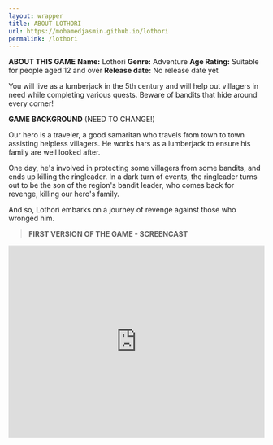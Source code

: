 ```yaml
---
layout: wrapper
title: ABOUT LOTHORI
url: https://mohamedjasmin.github.io/lothori
permalink: /lothori
---
```


**ABOUT THIS GAME**
**Name:** Lothori
**Genre:** Adventure 
**Age Rating:** Suitable for people aged 12 and over
**Release date:** No release date yet

You will live as a lumberjack in the 5th century and will help out villagers in need while completing various quests.
Beware of bandits that hide around every corner!



**GAME BACKGROUND**  (NEED TO CHANGE!)

Our hero is a traveler, a good samaritan who travels from town to town assisting helpless villagers.
He works hars as a lumberjack to ensure his family are well looked after.

One day, he's involved in protecting some villagers from some bandits, and ends up killing the ringleader.
In a dark turn of events, the ringleader turns out to be the son of the region's bandit leader, who comes back for revenge, killing our  hero's family.

And so, Lothori embarks on a journey of revenge against those who wronged him.



>**FIRST VERSION OF THE GAME - SCREENCAST**
>

<div style="position:relative;height:0;padding-bottom:75.0%"><iframe src="https://www.youtube.com/embed/9QjPtANHAGw?ecver=2" width="480" height="360" frameborder="0" allow="accelerometer; autoplay; encrypted-media; gyroscope; picture-in-picture" style="position:absolute;width:100%;height:100%;left:0" allowfullscreen></iframe></div>
